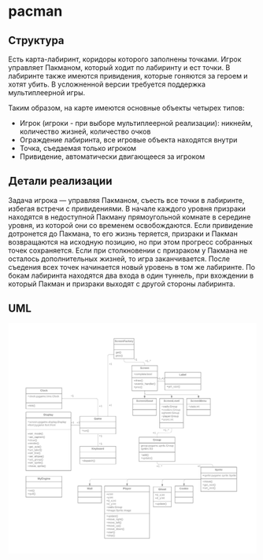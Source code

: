 # pacman

## Струĸтура
Есть карта-лабиринт, коридоры которого заполнены точками. Игрок управляет Пакманом, который ходит по лабиринту и ест точки. В лабиринте также имеются привидения, которые гоняются за героем и хотят убить. В усложненной версии требуется поддержка мультиплеерной игры.

Таким образом, на карте имеются основные объекты четырех типов:
- Игрок (игроки - при выборе мультиплеерной реализации): никнейм, количество жизней, количество очков
- Ограждение лабиринта, все игровые объекта находятся внутри
- Точка, съедаемая только игроком
- Привидение, автоматически двигающееся за игроком

## Детали реализации
Задача игрока — управляя Пакманом, съесть все точки в лабиринте, избегая встречи с привидениями. В начале каждого уровня призраки находятся в недоступной Пакману прямоугольной комнате в середине уровня, из которой они со временем освобождаются. Если привидение дотронется до Пакмана, то его жизнь теряется, призраки и Пакман возвращаются на исходную позицию, но при этом прогресс собранных точек сохраняется. Если при столкновении с призраком у Пакмана не осталось дополнительных жизней, то игра заканчивается. После съедения всех точек начинается новый уровень в том же лабиринте. По бокам лабиринта находятся два входа в один туннель, при вхождении в который Пакман и призраки выходят с другой стороны лабиринта.

## UML
![Alt text](uml.png?raw=true)
